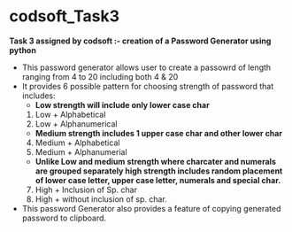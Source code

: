 # codsoft_Task3
**Task 3 assigned by codsoft :- creation of a Password Generator using python**

- This password generator allows user to create a passowrd of length ranging from 4 to 20 including both 4 & 20
- It provides 6 possible pattern for choosing strength of password that includes:
  - **Low strength will include only lower case char** 
  1. Low + Alphabetical
  2. Low + Alphanumerical
  - **Medium strength includes 1 upper case char and other lower char** 
  4. Medium + Alphabetical
  5. Medium + Alphanumerial
  - **Unlike Low and medium strength where charcater and numerals are grouped separately high strength includes random placement of lower case letter, upper case letter, numerals and special char.**
  7. High + Inclusion of Sp. char
  8. High + without inclusion of sp. char.
- This password Generator also provides a feature of copying generated password to clipboard.
